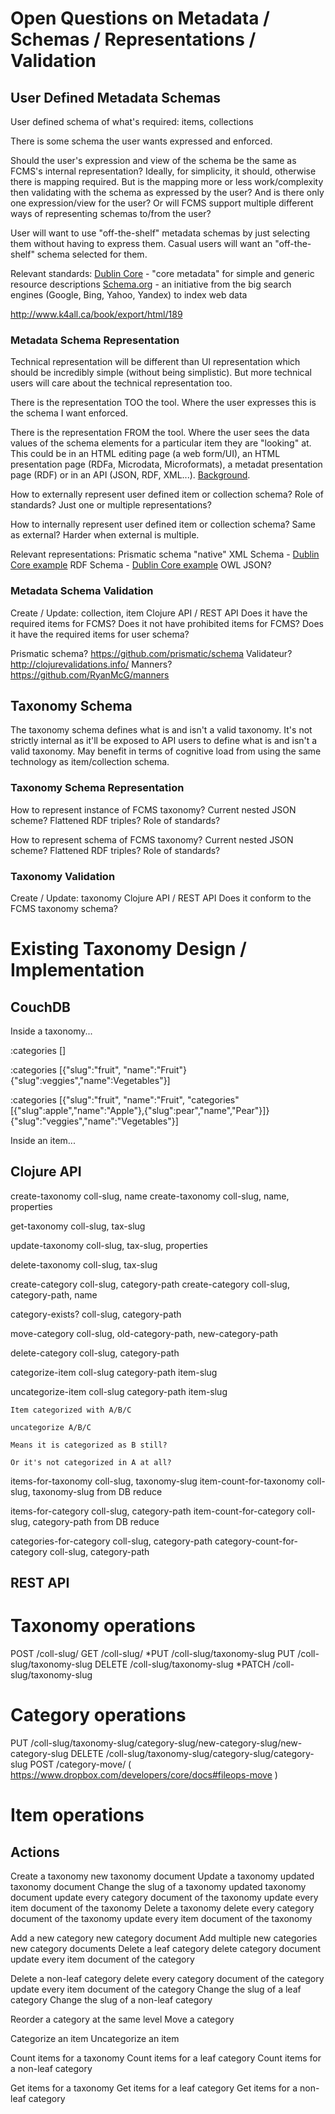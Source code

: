 Open Questions on Metadata / Schemas / Representations / Validation
===================================================================

## User Defined Metadata Schemas

User defined schema of what's required: items, collections

There is some schema the user wants expressed and enforced.

Should the user's expression and view of the schema be the same as FCMS's internal representation? Ideally, for simplicity, it should, otherwise there is mapping required. But is the mapping more or less work/complexity then validating with the schema as expressed by the user? And is there only one expression/view for the user? Or will FCMS support multiple different ways of representing schemas to/from the user?

User will want to use "off-the-shelf" metadata schemas by just selecting them without having to express them. Casual users will want an "off-the-shelf" schema selected for them.

Relevant standards:
	[Dublin Core](http://dublincore.org/) - "core metadata" for simple and generic resource descriptions
	[Schema.org](http://schema.org/) - an initiative from the big search engines (Google, Bing, Yahoo, Yandex) to index web data

http://www.k4all.ca/book/export/html/189

### Metadata Schema Representation

Technical representation will be different than UI representation which should be incredibly simple (without being simplistic). But more technical users will care about the technical representation too.

There is the representation TOO the tool. Where the user expresses this is the schema I want enforced.

There is the representation FROM the tool. Where the user sees the data values of the schema elements for a particular item they are "looking" at. This could be in an HTML editing page (a web form/UI), an HTML presentation page (RDFa, Microdata, Microformats), a metadat presentation page (RDF) or in an API (JSON, RDF, XML...). [Background](http://stackoverflow.com/questions/14307792/what-is-the-relationship-between-rdf-rdfa-microformats-and-microdata).

How to externally represent user defined item or collection schema?
	Role of standards?
	Just one or multiple representations?

How to internally represent user defined item or collection schema?
	Same as external? Harder when external is multiple.

Relevant representations:
	Prismatic schema "native"
	XML Schema - [Dublin Core example](http://dublincore.org/schemas/xmls/)
	RDF Schema - [Dublin Core example](http://dublincore.org/schemas/rdfs/)
	OWL
	JSON?

### Metadata Schema Validation

Create / Update: collection, item
Clojure API / REST API
	Does it have the required items for FCMS?
	Does it not have prohibited items for FCMS?
	Does it have the required items for user schema?

Prismatic schema? https://github.com/prismatic/schema
Validateur? http://clojurevalidations.info/
Manners? https://github.com/RyanMcG/manners

## Taxonomy Schema

The taxonomy schema defines what is and isn't a valid taxonomy. It's not strictly internal as it'll be exposed to API users to define what is and isn't a valid taxonomy. May benefit in terms of cognitive load from using the same technology as item/collection schema.

### Taxonomy Schema Representation

How to represent instance of FCMS taxonomy?
	Current nested JSON scheme?
	Flattened RDF triples?
	Role of standards?

How to represent schema of FCMS taxonomy?
	Current nested JSON scheme?
	Flattened RDF triples?
	Role of standards?

### Taxonomy Validation

Create / Update: taxonomy
Clojure API / REST API
	Does it conform to the FCMS taxonomy schema?



Existing Taxonomy Design / Implementation
=========================================

## CouchDB

Inside a taxonomy...

:categories []

:categories [{"slug":"fruit", "name":"Fruit"} {"slug":veggies","name":Vegetables"}]

:categories [{"slug":"fruit", "name":"Fruit", "categories" [{"slug":apple","name":"Apple"},{"slug":pear","name","Pear"}]} {"slug":"veggies","name":"Vegetables"}]


Inside an item...


## Clojure API

create-taxonomy coll-slug, name
create-taxonomy coll-slug, name, properties

get-taxonomy coll-slug, tax-slug

update-taxonomy coll-slug, tax-slug, properties

delete-taxonomy coll-slug, tax-slug



create-category coll-slug, category-path
create-category coll-slug, category-path, name

category-exists? coll-slug, category-path

move-category coll-slug, old-category-path, new-category-path

delete-category coll-slug, category-path


categorize-item coll-slug category-path item-slug

uncategorize-item coll-slug category-path item-slug

	Item categorized with A/B/C

	uncategorize A/B/C

	Means it is categorized as B still?

	Or it's not categorized in A at all?

items-for-taxonomy coll-slug, taxonomy-slug
item-count-for-taxonomy coll-slug, taxonomy-slug
	from DB reduce	

items-for-category coll-slug, category-path
item-count-for-category coll-slug, category-path
	from DB reduce

categories-for-category coll-slug, category-path
category-count-for-category coll-slug, category-path

## REST API

# Taxonomy operations

POST /coll-slug/
GET /coll-slug/
*PUT /coll-slug/taxonomy-slug
PUT /coll-slug/taxonomy-slug
DELETE /coll-slug/taxonomy-slug
*PATCH /coll-slug/taxonomy-slug

# Category operations

PUT /coll-slug/taxonomy-slug/category-slug/new-category-slug/new-category-slug
DELETE /coll-slug/taxonomy-slug/category-slug/category-slug
POST /category-move/ ( https://www.dropbox.com/developers/core/docs#fileops-move )

# Item operations


## Actions

Create a taxonomy
	new taxonomy document
Update a taxonomy
	updated taxonomy document
Change the slug of a taxonomy
	updated taxonomy document
	update every category document of the taxonomy
	update every item document of the taxonomy
Delete a taxonomy
	delete every category document of the taxonomy
	update every item document of the taxonomy

Add a new category
	new category document
Add multiple new categories
	new category documents
Delete a leaf category
	delete category document
	update every item document of the category

Delete a non-leaf category
	delete every category document of the category
	update every item document of the category
Change the slug of a leaf category
Change the slug of a non-leaf category

Reorder a category at the same level
Move a category

Categorize an item
Uncategorize an item

Count items for a taxonomy
Count items for a leaf category
Count items for a non-leaf category

Get items for a taxonomy
Get items for a leaf category
Get items for a non-leaf category